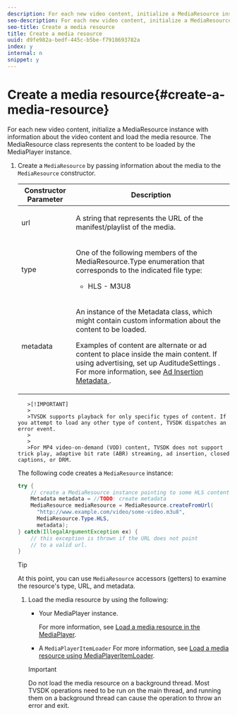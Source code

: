 ```yaml
---
description: For each new video content, initialize a MediaResource instance with information about the video content and load the media resource. The MediaResource class represents the content to be loaded by the MediaPlayer instance.
seo-description: For each new video content, initialize a MediaResource instance with information about the video content and load the media resource. The MediaResource class represents the content to be loaded by the MediaPlayer instance.
seo-title: Create a media resource
title: Create a media resource
uuid: d9fe982a-bedf-445c-b5be-f7918693782a
index: y
internal: n
snippet: y
---
```


# Create a media resource{#create-a-media-resource}

For each new video content, initialize a MediaResource instance with information about the video content and load the media resource. The MediaResource class represents the content to be loaded by the MediaPlayer instance.

1. Create a `MediaResource` by passing information about the media to the `MediaResource` constructor.

    <table id="table_DD0D5D9129D54F73881399B9B4FF546A"> 
 <thead> 
  <tr> 
   <th colname="col1" class="entry"> Constructor Parameter </th> 
   <th colname="col2" class="entry"> Description </th> 
  </tr> 
 </thead>
 <tbody> 
  <tr> 
   <td colname="col1"> <p>url </p> </td> 
   <td colname="col2"> <p>A string that represents the URL of the manifest/playlist of the media. </p> </td> 
  </tr> 
  <tr> 
   <td colname="col1"> <p>type </p> </td> 
   <td colname="col2"> <p>One of the following members of the <span class="codeph"> MediaResource.Type </span> enumeration that corresponds to the indicated file type: 
     <ul id="ul_72636C41CA7E4538A3BE11A79E0282FC"> 
      <li id="li_070960200DEB40E992C58FCB8909AEA3"> <span class="codeph"> HLS </span> - M3U8 </li> 
     </ul> </p> </td> 
  </tr> 
  <tr> 
   <td colname="col1"> <p>metadata </p> </td> 
   <td colname="col2"> <p>An instance of the <span class="codeph"> Metadata </span> class, which might contain custom information about the content to be loaded. </p> <p>Examples of content are alternate or ad content to place inside the main content. If using advertising, set up <span class="codeph"> AuditudeSettings </span>. For more information, see <a href="c_psdk_android_1.4_ad-insertion-metadata.md" format="dita" scope="local"> Ad Insertion Metadata </a>. </p> </td> 
  </tr> 
 </tbody> 
</table>

       >[!IMPORTANT]
       >
       >TVSDK supports playback for only specific types of content. If you attempt to load any other type of content, TVSDK dispatches an error event. 
       >
       >
       >For MP4 video-on-demand (VOD) content, TVSDK does not support trick play, adaptive bit rate (ABR) streaming, ad insertion, closed captions, or DRM.

   The following code creates a `MediaResource` instance:

   ```java
   try { 
       // create a MediaResource instance pointing to some HLS content 
       Metadata metadata = //TODO: create metadata  
       MediaResource mediaResource = MediaResource.createFromUrl( 
         "http://www.example.com/video/some-video.m3u8",  
         MediaResource.Type.HLS,  
         metadata); 
   } catch(IllegalArgumentException ex) { 
       // this exception is thrown if the URL does not point  
       // to a valid url. 
   } 
   
   ```

   >[!TIP]
   >
   >At this point, you can use `MediaResource` accessors (getters) to examine the resource's type, URL, and metadata.

1. Load the media resource by using the following:

    * Your MediaPlayer instance.

      For more information, see [Load a media resource in the MediaPlayer](t_psdk_android_1.4_media-resource-load.md). 
    * A `MediaPlayerItemLoader` For more information, see [Load a media resource using MediaPlayerItemLoader](t_psdk_android_1.4_media-resource-load-using-mediaplayeritemloader.md).

   >[!IMPORTANT]
   >
   >Do not load the media resource on a background thread. Most TVSDK operations need to be run on the main thread, and running them on a background thread can cause the operation to throw an error and exit.

